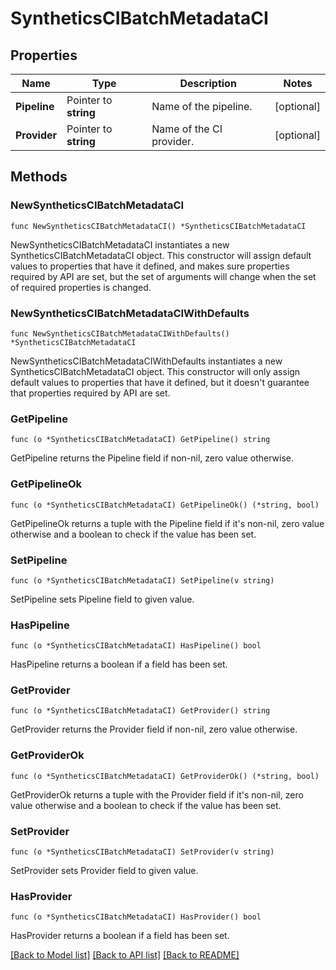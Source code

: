 # SyntheticsCIBatchMetadataCI

## Properties

Name | Type | Description | Notes
---- | ---- | ----------- | ------
**Pipeline** | Pointer to **string** | Name of the pipeline. | [optional] 
**Provider** | Pointer to **string** | Name of the CI provider. | [optional] 

## Methods

### NewSyntheticsCIBatchMetadataCI

`func NewSyntheticsCIBatchMetadataCI() *SyntheticsCIBatchMetadataCI`

NewSyntheticsCIBatchMetadataCI instantiates a new SyntheticsCIBatchMetadataCI object.
This constructor will assign default values to properties that have it defined,
and makes sure properties required by API are set, but the set of arguments
will change when the set of required properties is changed.

### NewSyntheticsCIBatchMetadataCIWithDefaults

`func NewSyntheticsCIBatchMetadataCIWithDefaults() *SyntheticsCIBatchMetadataCI`

NewSyntheticsCIBatchMetadataCIWithDefaults instantiates a new SyntheticsCIBatchMetadataCI object.
This constructor will only assign default values to properties that have it defined,
but it doesn't guarantee that properties required by API are set.

### GetPipeline

`func (o *SyntheticsCIBatchMetadataCI) GetPipeline() string`

GetPipeline returns the Pipeline field if non-nil, zero value otherwise.

### GetPipelineOk

`func (o *SyntheticsCIBatchMetadataCI) GetPipelineOk() (*string, bool)`

GetPipelineOk returns a tuple with the Pipeline field if it's non-nil, zero value otherwise
and a boolean to check if the value has been set.

### SetPipeline

`func (o *SyntheticsCIBatchMetadataCI) SetPipeline(v string)`

SetPipeline sets Pipeline field to given value.

### HasPipeline

`func (o *SyntheticsCIBatchMetadataCI) HasPipeline() bool`

HasPipeline returns a boolean if a field has been set.

### GetProvider

`func (o *SyntheticsCIBatchMetadataCI) GetProvider() string`

GetProvider returns the Provider field if non-nil, zero value otherwise.

### GetProviderOk

`func (o *SyntheticsCIBatchMetadataCI) GetProviderOk() (*string, bool)`

GetProviderOk returns a tuple with the Provider field if it's non-nil, zero value otherwise
and a boolean to check if the value has been set.

### SetProvider

`func (o *SyntheticsCIBatchMetadataCI) SetProvider(v string)`

SetProvider sets Provider field to given value.

### HasProvider

`func (o *SyntheticsCIBatchMetadataCI) HasProvider() bool`

HasProvider returns a boolean if a field has been set.


[[Back to Model list]](../README.md#documentation-for-models) [[Back to API list]](../README.md#documentation-for-api-endpoints) [[Back to README]](../README.md)


